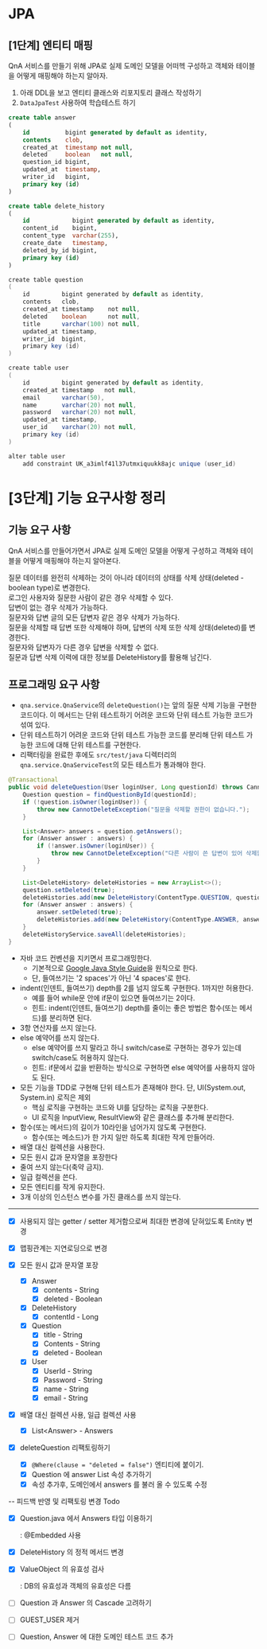 # JPA

## [1단계] 엔티티 매핑

QnA 서비스를 만들기 위해 JPA로 실제 도메인 모델을 어떠헥 구성하고 객체와 테이블을 어떻게 매핑해야 하는지 알아자.

1. 아래 DDL을 보고 엔티티 클래스와 리포지토리 클래스 작성하기
2. `DataJpaTest` 사용하여 학습테스트 하기

```sql
create table answer
(
    id          bigint generated by default as identity,
    contents    clob,
    created_at  timestamp not null,
    deleted     boolean   not null,
    question_id bigint,
    updated_at  timestamp,
    writer_id   bigint,
    primary key (id)
)
```

```sql
create table delete_history
(
    id            bigint generated by default as identity,
    content_id    bigint,
    content_type  varchar(255),
    create_date   timestamp,
    deleted_by_id bigint,
    primary key (id)
)
```

```java
create table question
(
    id         bigint generated by default as identity,
    contents   clob,
    created_at timestamp    not null,
    deleted    boolean      not null,
    title      varchar(100) not null,
    updated_at timestamp,
    writer_id  bigint,
    primary key (id)
)
```

```java
create table user
(
    id         bigint generated by default as identity,
    created_at timestamp   not null,
    email      varchar(50),
    name       varchar(20) not null,
    password   varchar(20) not null,
    updated_at timestamp,
    user_id    varchar(20) not null,
    primary key (id)
)

alter table user
    add constraint UK_a3imlf41l37utmxiquukk8ajc unique (user_id)
```

# [3단계] 기능 요구사항 정리

## 기능 요구 사항

QnA 서비스를 만들어가면서 JPA로 실제 도메인 모델을 어떻게 구성하고 객체와 테이블을 어떻게 매핑해야 하는지 알아본다.  

질문 데이터를 완전히 삭제하는 것이 아니라 데이터의 상태를 삭제 상태(deleted - boolean type)로 변경한다.  
로그인 사용자와 질문한 사람이 같은 경우 삭제할 수 있다.  
답변이 없는 경우 삭제가 가능하다.  
질문자와 답변 글의 모든 답변자 같은 경우 삭제가 가능하다.  
질문을 삭제할 때 답변 또한 삭제해야 하며, 답변의 삭제 또한 삭제 상태(deleted)를 변경한다.  
질문자와 답변자가 다른 경우 답변을 삭제할 수 없다.  
질문과 답변 삭제 이력에 대한 정보를 DeleteHistory를 활용해 남긴다.  

## 프로그래밍 요구 사항

- `qna.service.QnaService`의 `deleteQuestion()`는 앞의 질문 삭제 기능을 구현한 코드이다. 이 메서드는 단위 테스트하기 어려운 코드와 단위 테스트 가능한 코드가 섞여 있다.
- 단위 테스트하기 어려운 코드와 단위 테스트 가능한 코드를 분리해 단위 테스트 가능한 코드에 대해 단위 테스트를 구현한다.
- 리팩터링을 완료한 후에도 `src/test/java` 디렉터리의 `qna.service.QnaServiceTest`의 모든 테스트가 통과해야 한다.

```java
@Transactional
public void deleteQuestion(User loginUser, Long questionId) throws CannotDeleteException {
    Question question = findQuestionById(questionId);
    if (!question.isOwner(loginUser)) {
        throw new CannotDeleteException("질문을 삭제할 권한이 없습니다.");
    }

    List<Answer> answers = question.getAnswers();
    for (Answer answer : answers) {
        if (!answer.isOwner(loginUser)) {
            throw new CannotDeleteException("다른 사람이 쓴 답변이 있어 삭제할 수 없습니다.");
        }
    }

    List<DeleteHistory> deleteHistories = new ArrayList<>();
    question.setDeleted(true);
    deleteHistories.add(new DeleteHistory(ContentType.QUESTION, questionId, question.getWriterId(), LocalDateTime.now()));
    for (Answer answer : answers) {
        answer.setDeleted(true);
        deleteHistories.add(new DeleteHistory(ContentType.ANSWER, answer.getId(), answer.getWriterId(), LocalDateTime.now()));
    }
    deleteHistoryService.saveAll(deleteHistories);
}
```

- 자바 코드 컨벤션을 지키면서 프로그래밍한다.
  - 기본적으로 [Google Java Style Guide](https://google.github.io/styleguide/javaguide.html)을 원칙으로 한다.
  - 단, 들여쓰기는 '2 spaces'가 아닌 '4 spaces'로 한다.
- indent(인덴트, 들여쓰기) depth를 2를 넘지 않도록 구현한다. 1까지만 허용한다.
  - 예를 들어 while문 안에 if문이 있으면 들여쓰기는 2이다.
  - 힌트: indent(인덴트, 들여쓰기) depth를 줄이는 좋은 방법은 함수(또는 메서드)를 분리하면 된다.
- 3항 연산자를 쓰지 않는다.
- else 예약어를 쓰지 않는다.
  - else 예약어를 쓰지 말라고 하니 switch/case로 구현하는 경우가 있는데 switch/case도 허용하지 않는다.
  - 힌트: if문에서 값을 반환하는 방식으로 구현하면 else 예약어를 사용하지 않아도 된다.
- 모든 기능을 TDD로 구현해 단위 테스트가 존재해야 한다. 단, UI(System.out, System.in) 로직은 제외
  - 핵심 로직을 구현하는 코드와 UI를 담당하는 로직을 구분한다.
  - UI 로직을 InputView, ResultView와 같은 클래스를 추가해 분리한다.
- 함수(또는 메서드)의 길이가 10라인을 넘어가지 않도록 구현한다.
  - 함수(또는 메소드)가 한 가지 일만 하도록 최대한 작게 만들어라.
- 배열 대신 컬렉션을 사용한다.
- 모든 원시 값과 문자열을 포장한다
- 줄여 쓰지 않는다(축약 금지).
- 일급 컬렉션을 쓴다.
- 모든 엔티티를 작게 유지한다.
- 3개 이상의 인스턴스 변수를 가진 클래스를 쓰지 않는다.



---

- [x] 사용되지 않는 getter / setter 제거함으로써 최대한 변경에 닫혀있도록 Entity 변경
- [x] 맵핑관계는 지연로딩으로 변경
- [x] 모든 원시 값과 문자열 포장
  - [x] Answer
    - [x] contents - String
    - [x] deleted - Boolean
  - [x] DeleteHistory
    - [x] contentId - Long
  - [x] Question
    - [x] title - String
    - [x] Contents - String
    - [x] deleted - Boolean
  - [x] User
    - [x] UserId - String
    - [x] Password - String
    - [x] name - String
    - [x] email - String

- [x] 배열 대신 컬렉션 사용, 일급 컬렉션 사용
  - [x] List\<Answer> - Answers

- [x] deleteQuestion 리팩토링하기

  - [x] `@Where(clause = "deleted = false")` 엔티티에 붙이기.
  - [x] Question 에 answer List 속성 추가하기
  - [x] 속성 추가후, 도메인에서 answers 를 불러 올 수 있도록 수정

-- 피드백 반영 및 리팩토링 변경 Todo

- [x] Question.java 에서 Answers 타입 이용하기

  : @Embedded 사용

- [x] DeleteHistory 의 정적 메서드 변경

- [x] ValueObject 의 유효성 검사

  : DB의 유효성과 객체의 유효성은 다름

- [ ] Question 과 Answer 의 Cascade 고려하기
- [ ] GUEST_USER 제거
- [ ] Question, Answer 에 대한 도메인 테스트 코드 추가

